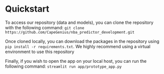 # Quickstart

To access our repository (data and models), you can clone the repository with the following command:
`git clone https://github.com/CapeGenius/nba_predictor_development.git` 

Once cloned locally, you can download the packages in the repository using `pip install -r requirements.txt`. We highly recommend using a virtual environment to use this repository

Finally, if you wish to open the app on your local host, you can run the following command:
`streamlit run app/prototype_app.py`
